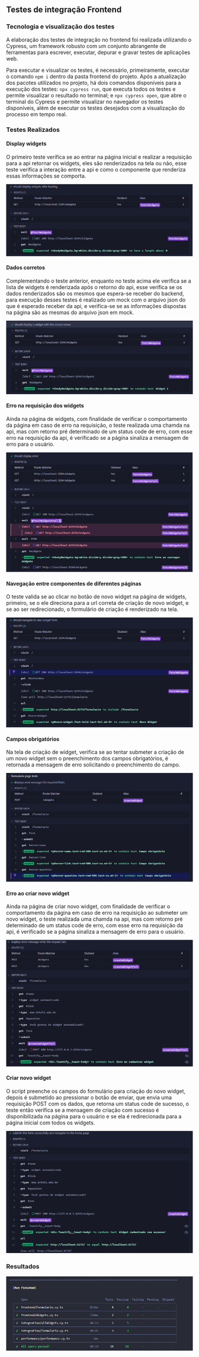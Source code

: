 ## Testes de integração Frontend

### Tecnologia e visualização dos testes

A elaboração dos testes de integração no frontend foi realizada utilizando o Cypress, um framework robusto com um conjunto abrangente de ferramentas para escrever, executar, depurar e gravar testes de aplicações web. 

Para executar e visualizar os testes, é necessário, primeiramente, executar o comando `npm i` dentro da pasta frontend do projeto. Após a atualização dos pacotes utilizados no projeto, há dois comandos disponíveis para a execução dos testes: `npx cypress run`, que executa todos os testes e permite visualizar o resultado no terminal; e `npx cypress open`, que abre o terminal do Cypress e permite visualizar no navegador os testes disponíveis, além de executar os testes desejados com a visualização do processo em tempo real.

### Testes Realizados

#### Display widgets

O primeiro teste verifica se ao entrar na página inicial e realizar a requisição para a api retornar os widgets, eles são renderizados na tela ou não, esse teste verifica a interação entre a api e como o componente que renderiza essas informações se comporta.

![Dysplay Widgets cypress test](./Assets/display-widgets-test.png)

#### Dados corretos

Complementando o teste anterior, enquanto no teste acima ele verifica se a lista de widgets é renderizada após o retorno do api, esse verifica se os dados renderizados são os mesmos que espera-se receber do backend, para execução desses testes é realizado um mock com o arquivo json do que é esperado receber da api, e verifica-se se as informações dispostas na página são as mesmas do arquivo json em mock.

![Dysplay correct info widgets](./Assets/widget-correct-name-test.png)

#### Erro na requisição dos widgets

Ainda na página de widgets, com finalidade de verificar o comportamento da página em caso de erro na requisição, o teste realizada uma chamda na api, mas com retorno pré determinado de um status code de erro, com esse erro na requisição da api, é verificado se a página sinaliza a mensagem de erro para o usuário. 

![erro widgets page](./Assets/error-widgets-test.png)

#### Navegação entre componentes de diferentes páginas

O teste valida se ao clicar no botão de novo widget na página de widgets, primeiro, se o ele direciona para a url correta de criação de novo widget, e se ao ser redirecionado, o formulário de criação é renderizado na tela.

![new widget button](./Assets/new-widget-test.png)

#### Campos obrigatórios

Na tela de criação de widget, verifica se ao tentar submeter a criação de um novo widget sem o preenchimento dos campos obrigatórios, é retornada a mensagem de erro solicitando o preenchimento do campo.

![Required fields](./Assets/required-fields-test.png)

#### Erro ao criar novo widget

Ainda na página de criar novo widget, com finalidade de verificar o comportamento da página em caso de erro na requisição ao submeter um novo widget, o teste realizada uma chamda na api, mas com retorno pré determinado de um status code de erro, com esse erro na requisição da api, é verificado se a página sinaliza a mensagem de erro para o usuário.

![Error new widget](./Assets/error-new-widget-test.png)

#### Criar novo widget

O script preenche os campos do formulário para criação do novo widget, depois é submetido ao pressionar o botão de enviar, que envia uma requisição POST com os dados, que retorna um status code de sucesso, o teste então verifica se a mensagem de criação com sucesso é disponibilizada na página para o usuário e se ela é redirecionada para a página inicial com todos os widgets.

![Submit new widget](./Assets/submit-new-widget.png)

### Resultados 

![Results](./Assets/results.png)